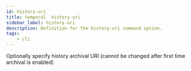 ```yaml
---
id: history-uri
title: temporal  history-uri
sidebar_label: history-uri
description: Definition for the history-uri command option.
tags:
	- cli
---
```


Optionally specify history archival URI (cannot be changed after first time archival is enabled)

